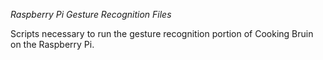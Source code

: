 *Raspberry Pi Gesture Recognition Files*

Scripts necessary to run the gesture recognition portion of Cooking Bruin on the Raspberry Pi.

